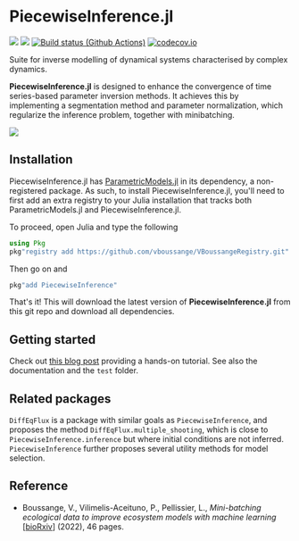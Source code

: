 # PiecewiseInference.jl
[![](https://img.shields.io/badge/docs-stable-blue.svg)](https://vboussange.github.io/PiecewiseInference.jl/stable/)
[![](https://img.shields.io/badge/docs-dev-blue.svg)](https://vboussange.github.io/PiecewiseInference.jl/dev/)
[![Build status (Github Actions)](https://github.com/vboussange/PiecewiseInference.jl/workflows/CI/badge.svg)](https://github.com/vboussange/PiecewiseInference.jl/actions)
[![codecov.io](http://codecov.io/github/vboussange/PiecewiseInference.jl/coverage.svg?branch=main)](http://codecov.io/github/vboussange/PiecewiseInference.jl?branch=main)

Suite for inverse modelling of dynamical systems characterised by complex dynamics. 

**PiecewiseInference.jl** is designed to enhance the convergence of time series-based parameter inversion methods. It achieves this by implementing a segmentation method and parameter normalization, which regularize the inference problem, together with minibatching.

![](docs/animated.gif)

## Installation
PiecewiseInference.jl has [ParametricModels.jl](https://github.com/vboussange/ParametricModels.jl) in its dependency, a non-registered package. As such, to install PiecewiseInference.jl, you'll need to first add an extra registry to your Julia installation that tracks both ParametricModels.jl and PiecewiseInference.jl.

To proceed, open Julia and type the following
```julia
using Pkg
pkg"registry add https://github.com/vboussange/VBoussangeRegistry.git"
```
Then go on and 
```julia
pkg"add PiecewiseInference"
```

That's it! This will download the latest version of **PiecewiseInference.jl** from this git repo and download all dependencies.


## Getting started

Check out [this blog post](https://vboussange.github.io/post/piecewiseinference/) providing a hands-on tutorial.
See also the documentation and the `test` folder.

## Related packages
`DiffEqFlux` is a package with similar goals as `PiecewiseInference`, and proposes the method `DiffEqFlux.multiple_shooting`, which is close to `PiecewiseInference.inference` but where initial conditions are not inferred. `PiecewiseInference` further proposes several utility methods for model selection.

## Reference
- Boussange, V., Vilimelis-Aceituno, P., Pellissier, L., _Mini-batching ecological data to improve ecosystem models with machine learning_ [[bioRxiv](https://www.biorxiv.org/content/10.1101/2022.07.25.501365v1)] (2022), 46 pages.
